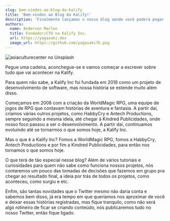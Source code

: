 ```yaml
---
slug: bem-vindos-ao-blog-da-kalify
title: 'Bem-vindos ao Blog da Kalify!'
description: 'Finalmente lançamos o nosso blog aonde você poderá pegar várias dicas, ficar por dentro das novidades da Kalify Inc e seus projetos'
authors:
  name: Anderson Marlon
  title: Fundador/CTO na Kalify Inc.
  url: https://yagasaki.dev
  image_url: https://github.com/yagasaki7k.png
---
```


![](https://images.unsplash.com/photo-1592899940510-1240e12e70db?ixlib=rb-4.0.3&ixid=MnwxMjA3fDB8MHxwaG90by1wYWdlfHx8fGVufDB8fHx8&auto=format&fit=crop&w=870&q=80 "asiaculturecenter no Unsplash")

Pegue uma cadeira, aconchegue-se e vamos começar a escrever sobre tudo que vai acontecer na Kalify.

Para quem não sabe, a Kalify Inc foi fundada em 2018 como um projeto de desenvolvimento de software, mas nossa história se estende muito além disso. 

Começamos em 2008 com a criação da WorldMagic RPG, uma equipe de jogos de RPG que contavam histórias de aventura e fantasia. A partir daí, criamos várias outros projetos, como HabbyCry e Antech Productions, sempre seguindo a mesma ideia, até chegar à Kindred Publicidades, onde nosso foco passou a ser o desenvolvimento. A partir daí, continuamos evoluindo até se tornarmos o que somos hoje, a Kalify Inc.

Mas o que é a Kalify Inc? Fomos a WorldMagic RPG, fomos a HabbyCry, Antech Productions e por fim a Kindred Publicidades, para então nos tornamos o que somos hoje.

O que terá de tão especial nesse blog? Além de vários tutoriais e curiosidades para quem não sabe como funciona nossos projetos, nós contaremos um pouco
das tomadas de decisões que fazemos em grupo pra chegar ao resultado final, a ideia por trás de todos os projetos, como aconteceu, como surgiu e etc.

Enfim, são tantas novidades que o Twitter mesmo não daria conta e sabemos bem disso, já era tempo em que queríamos nos aproximar de você e deixar essas
histórias registradas, mas fique tranquilo, como não será algo rotineiro de ficar se criando conteúdo, nós publicaremos tudo no nosso Twitter, então fique ligado.


